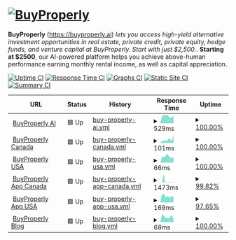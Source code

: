 # [![BuyProperly](https://cdn-img.buyproperly.com/company/Logo-other.png)](https://buyproperly.ai)

**BuyProperly** (https://buyproperly.ai) _lets you access high-yield alternative investment opportunities in real estate, private credit, private equity, hedge funds, and venture capital at BuyProperly. Start with just $2,500._. **Starting at $2500**, our AI-powered platform helps you achieve above-human performance earning monthly rental income, as well as capital appreciation.

[![Uptime CI](https://github.com/buyproperly/status/workflows/Uptime%20CI/badge.svg)](https://github.com/buyproperly/status/actions?query=workflow%3A%22Uptime+CI%22)
[![Response Time CI](https://github.com/buyproperly/status/workflows/Response%20Time%20CI/badge.svg)](https://github.com/buyproperly/status/actions?query=workflow%3A%22Response+Time+CI%22)
[![Graphs CI](https://github.com/buyproperly/status/workflows/Graphs%20CI/badge.svg)](https://github.com/buyproperly/status/actions?query=workflow%3A%22Graphs+CI%22)
[![Static Site CI](https://github.com/buyproperly/status/workflows/Static%20Site%20CI/badge.svg)](https://github.com/buyproperly/status/actions?query=workflow%3A%22Static+Site+CI%22)
[![Summary CI](https://github.com/buyproperly/status/workflows/Summary%20CI/badge.svg)](https://github.com/buyproperly/status/actions?query=workflow%3A%22Summary+CI%22)

<!--start: status pages-->
<!-- This summary is generated by Upptime (https://github.com/upptime/upptime) -->
<!-- Do not edit this manually, your changes will be overwritten -->
<!-- prettier-ignore -->
| URL | Status | History | Response Time | Uptime |
| --- | ------ | ------- | ------------- | ------ |
| <img alt="" src="https://cdn-img.buyproperly.com/company/favicon-48.png" height="13"> [BuyProperly AI](https://www.buyproperly.ai) | 🟩 Up | [buy-properly-ai.yml](https://github.com/BuyProperly/status/commits/HEAD/history/buy-properly-ai.yml) | <details><summary><img alt="Response time graph" src="./graphs/buy-properly-ai/response-time-week.png" height="20"> 529ms</summary><br><a href="https://status.buyproperly.ai/history/buy-properly-ai"><img alt="Response time 537" src="https://img.shields.io/endpoint?url=https%3A%2F%2Fraw.githubusercontent.com%2FBuyProperly%2Fstatus%2FHEAD%2Fapi%2Fbuy-properly-ai%2Fresponse-time.json"></a><br><a href="https://status.buyproperly.ai/history/buy-properly-ai"><img alt="24-hour response time 705" src="https://img.shields.io/endpoint?url=https%3A%2F%2Fraw.githubusercontent.com%2FBuyProperly%2Fstatus%2FHEAD%2Fapi%2Fbuy-properly-ai%2Fresponse-time-day.json"></a><br><a href="https://status.buyproperly.ai/history/buy-properly-ai"><img alt="7-day response time 529" src="https://img.shields.io/endpoint?url=https%3A%2F%2Fraw.githubusercontent.com%2FBuyProperly%2Fstatus%2FHEAD%2Fapi%2Fbuy-properly-ai%2Fresponse-time-week.json"></a><br><a href="https://status.buyproperly.ai/history/buy-properly-ai"><img alt="30-day response time 563" src="https://img.shields.io/endpoint?url=https%3A%2F%2Fraw.githubusercontent.com%2FBuyProperly%2Fstatus%2FHEAD%2Fapi%2Fbuy-properly-ai%2Fresponse-time-month.json"></a><br><a href="https://status.buyproperly.ai/history/buy-properly-ai"><img alt="1-year response time 537" src="https://img.shields.io/endpoint?url=https%3A%2F%2Fraw.githubusercontent.com%2FBuyProperly%2Fstatus%2FHEAD%2Fapi%2Fbuy-properly-ai%2Fresponse-time-year.json"></a></details> | <details><summary><a href="https://status.buyproperly.ai/history/buy-properly-ai">100.00%</a></summary><a href="https://status.buyproperly.ai/history/buy-properly-ai"><img alt="All-time uptime 100.00%" src="https://img.shields.io/endpoint?url=https%3A%2F%2Fraw.githubusercontent.com%2FBuyProperly%2Fstatus%2FHEAD%2Fapi%2Fbuy-properly-ai%2Fuptime.json"></a><br><a href="https://status.buyproperly.ai/history/buy-properly-ai"><img alt="24-hour uptime 100.00%" src="https://img.shields.io/endpoint?url=https%3A%2F%2Fraw.githubusercontent.com%2FBuyProperly%2Fstatus%2FHEAD%2Fapi%2Fbuy-properly-ai%2Fuptime-day.json"></a><br><a href="https://status.buyproperly.ai/history/buy-properly-ai"><img alt="7-day uptime 100.00%" src="https://img.shields.io/endpoint?url=https%3A%2F%2Fraw.githubusercontent.com%2FBuyProperly%2Fstatus%2FHEAD%2Fapi%2Fbuy-properly-ai%2Fuptime-week.json"></a><br><a href="https://status.buyproperly.ai/history/buy-properly-ai"><img alt="30-day uptime 100.00%" src="https://img.shields.io/endpoint?url=https%3A%2F%2Fraw.githubusercontent.com%2FBuyProperly%2Fstatus%2FHEAD%2Fapi%2Fbuy-properly-ai%2Fuptime-month.json"></a><br><a href="https://status.buyproperly.ai/history/buy-properly-ai"><img alt="1-year uptime 100.00%" src="https://img.shields.io/endpoint?url=https%3A%2F%2Fraw.githubusercontent.com%2FBuyProperly%2Fstatus%2FHEAD%2Fapi%2Fbuy-properly-ai%2Fuptime-year.json"></a></details>
| <img alt="" src="https://cdn-img.buyproperly.com/company/favicon-48.png" height="13"> [BuyProperly Canada](https://www.buyproperly.ai/ca) | 🟩 Up | [buy-properly-canada.yml](https://github.com/BuyProperly/status/commits/HEAD/history/buy-properly-canada.yml) | <details><summary><img alt="Response time graph" src="./graphs/buy-properly-canada/response-time-week.png" height="20"> 101ms</summary><br><a href="https://status.buyproperly.ai/history/buy-properly-canada"><img alt="Response time 136" src="https://img.shields.io/endpoint?url=https%3A%2F%2Fraw.githubusercontent.com%2FBuyProperly%2Fstatus%2FHEAD%2Fapi%2Fbuy-properly-canada%2Fresponse-time.json"></a><br><a href="https://status.buyproperly.ai/history/buy-properly-canada"><img alt="24-hour response time 54" src="https://img.shields.io/endpoint?url=https%3A%2F%2Fraw.githubusercontent.com%2FBuyProperly%2Fstatus%2FHEAD%2Fapi%2Fbuy-properly-canada%2Fresponse-time-day.json"></a><br><a href="https://status.buyproperly.ai/history/buy-properly-canada"><img alt="7-day response time 101" src="https://img.shields.io/endpoint?url=https%3A%2F%2Fraw.githubusercontent.com%2FBuyProperly%2Fstatus%2FHEAD%2Fapi%2Fbuy-properly-canada%2Fresponse-time-week.json"></a><br><a href="https://status.buyproperly.ai/history/buy-properly-canada"><img alt="30-day response time 142" src="https://img.shields.io/endpoint?url=https%3A%2F%2Fraw.githubusercontent.com%2FBuyProperly%2Fstatus%2FHEAD%2Fapi%2Fbuy-properly-canada%2Fresponse-time-month.json"></a><br><a href="https://status.buyproperly.ai/history/buy-properly-canada"><img alt="1-year response time 136" src="https://img.shields.io/endpoint?url=https%3A%2F%2Fraw.githubusercontent.com%2FBuyProperly%2Fstatus%2FHEAD%2Fapi%2Fbuy-properly-canada%2Fresponse-time-year.json"></a></details> | <details><summary><a href="https://status.buyproperly.ai/history/buy-properly-canada">100.00%</a></summary><a href="https://status.buyproperly.ai/history/buy-properly-canada"><img alt="All-time uptime 100.00%" src="https://img.shields.io/endpoint?url=https%3A%2F%2Fraw.githubusercontent.com%2FBuyProperly%2Fstatus%2FHEAD%2Fapi%2Fbuy-properly-canada%2Fuptime.json"></a><br><a href="https://status.buyproperly.ai/history/buy-properly-canada"><img alt="24-hour uptime 100.00%" src="https://img.shields.io/endpoint?url=https%3A%2F%2Fraw.githubusercontent.com%2FBuyProperly%2Fstatus%2FHEAD%2Fapi%2Fbuy-properly-canada%2Fuptime-day.json"></a><br><a href="https://status.buyproperly.ai/history/buy-properly-canada"><img alt="7-day uptime 100.00%" src="https://img.shields.io/endpoint?url=https%3A%2F%2Fraw.githubusercontent.com%2FBuyProperly%2Fstatus%2FHEAD%2Fapi%2Fbuy-properly-canada%2Fuptime-week.json"></a><br><a href="https://status.buyproperly.ai/history/buy-properly-canada"><img alt="30-day uptime 100.00%" src="https://img.shields.io/endpoint?url=https%3A%2F%2Fraw.githubusercontent.com%2FBuyProperly%2Fstatus%2FHEAD%2Fapi%2Fbuy-properly-canada%2Fuptime-month.json"></a><br><a href="https://status.buyproperly.ai/history/buy-properly-canada"><img alt="1-year uptime 100.00%" src="https://img.shields.io/endpoint?url=https%3A%2F%2Fraw.githubusercontent.com%2FBuyProperly%2Fstatus%2FHEAD%2Fapi%2Fbuy-properly-canada%2Fuptime-year.json"></a></details>
| <img alt="" src="https://cdn-img.buyproperly.com/company/favicon-48.png" height="13"> [BuyProperly USA](https://www.buyproperly.ai/us) | 🟩 Up | [buy-properly-usa.yml](https://github.com/BuyProperly/status/commits/HEAD/history/buy-properly-usa.yml) | <details><summary><img alt="Response time graph" src="./graphs/buy-properly-usa/response-time-week.png" height="20"> 66ms</summary><br><a href="https://status.buyproperly.ai/history/buy-properly-usa"><img alt="Response time 109" src="https://img.shields.io/endpoint?url=https%3A%2F%2Fraw.githubusercontent.com%2FBuyProperly%2Fstatus%2FHEAD%2Fapi%2Fbuy-properly-usa%2Fresponse-time.json"></a><br><a href="https://status.buyproperly.ai/history/buy-properly-usa"><img alt="24-hour response time 46" src="https://img.shields.io/endpoint?url=https%3A%2F%2Fraw.githubusercontent.com%2FBuyProperly%2Fstatus%2FHEAD%2Fapi%2Fbuy-properly-usa%2Fresponse-time-day.json"></a><br><a href="https://status.buyproperly.ai/history/buy-properly-usa"><img alt="7-day response time 66" src="https://img.shields.io/endpoint?url=https%3A%2F%2Fraw.githubusercontent.com%2FBuyProperly%2Fstatus%2FHEAD%2Fapi%2Fbuy-properly-usa%2Fresponse-time-week.json"></a><br><a href="https://status.buyproperly.ai/history/buy-properly-usa"><img alt="30-day response time 121" src="https://img.shields.io/endpoint?url=https%3A%2F%2Fraw.githubusercontent.com%2FBuyProperly%2Fstatus%2FHEAD%2Fapi%2Fbuy-properly-usa%2Fresponse-time-month.json"></a><br><a href="https://status.buyproperly.ai/history/buy-properly-usa"><img alt="1-year response time 109" src="https://img.shields.io/endpoint?url=https%3A%2F%2Fraw.githubusercontent.com%2FBuyProperly%2Fstatus%2FHEAD%2Fapi%2Fbuy-properly-usa%2Fresponse-time-year.json"></a></details> | <details><summary><a href="https://status.buyproperly.ai/history/buy-properly-usa">100.00%</a></summary><a href="https://status.buyproperly.ai/history/buy-properly-usa"><img alt="All-time uptime 100.00%" src="https://img.shields.io/endpoint?url=https%3A%2F%2Fraw.githubusercontent.com%2FBuyProperly%2Fstatus%2FHEAD%2Fapi%2Fbuy-properly-usa%2Fuptime.json"></a><br><a href="https://status.buyproperly.ai/history/buy-properly-usa"><img alt="24-hour uptime 100.00%" src="https://img.shields.io/endpoint?url=https%3A%2F%2Fraw.githubusercontent.com%2FBuyProperly%2Fstatus%2FHEAD%2Fapi%2Fbuy-properly-usa%2Fuptime-day.json"></a><br><a href="https://status.buyproperly.ai/history/buy-properly-usa"><img alt="7-day uptime 100.00%" src="https://img.shields.io/endpoint?url=https%3A%2F%2Fraw.githubusercontent.com%2FBuyProperly%2Fstatus%2FHEAD%2Fapi%2Fbuy-properly-usa%2Fuptime-week.json"></a><br><a href="https://status.buyproperly.ai/history/buy-properly-usa"><img alt="30-day uptime 100.00%" src="https://img.shields.io/endpoint?url=https%3A%2F%2Fraw.githubusercontent.com%2FBuyProperly%2Fstatus%2FHEAD%2Fapi%2Fbuy-properly-usa%2Fuptime-month.json"></a><br><a href="https://status.buyproperly.ai/history/buy-properly-usa"><img alt="1-year uptime 100.00%" src="https://img.shields.io/endpoint?url=https%3A%2F%2Fraw.githubusercontent.com%2FBuyProperly%2Fstatus%2FHEAD%2Fapi%2Fbuy-properly-usa%2Fuptime-year.json"></a></details>
| <img alt="" src="https://cdn-img.buyproperly.com/company/favicon-48.png" height="13"> [BuyProperly App Canada](https://app.buyproperly.ca/api/examples) | 🟩 Up | [buy-properly-app-canada.yml](https://github.com/BuyProperly/status/commits/HEAD/history/buy-properly-app-canada.yml) | <details><summary><img alt="Response time graph" src="./graphs/buy-properly-app-canada/response-time-week.png" height="20"> 1473ms</summary><br><a href="https://status.buyproperly.ai/history/buy-properly-app-canada"><img alt="Response time 365" src="https://img.shields.io/endpoint?url=https%3A%2F%2Fraw.githubusercontent.com%2FBuyProperly%2Fstatus%2FHEAD%2Fapi%2Fbuy-properly-app-canada%2Fresponse-time.json"></a><br><a href="https://status.buyproperly.ai/history/buy-properly-app-canada"><img alt="24-hour response time 390" src="https://img.shields.io/endpoint?url=https%3A%2F%2Fraw.githubusercontent.com%2FBuyProperly%2Fstatus%2FHEAD%2Fapi%2Fbuy-properly-app-canada%2Fresponse-time-day.json"></a><br><a href="https://status.buyproperly.ai/history/buy-properly-app-canada"><img alt="7-day response time 1473" src="https://img.shields.io/endpoint?url=https%3A%2F%2Fraw.githubusercontent.com%2FBuyProperly%2Fstatus%2FHEAD%2Fapi%2Fbuy-properly-app-canada%2Fresponse-time-week.json"></a><br><a href="https://status.buyproperly.ai/history/buy-properly-app-canada"><img alt="30-day response time 575" src="https://img.shields.io/endpoint?url=https%3A%2F%2Fraw.githubusercontent.com%2FBuyProperly%2Fstatus%2FHEAD%2Fapi%2Fbuy-properly-app-canada%2Fresponse-time-month.json"></a><br><a href="https://status.buyproperly.ai/history/buy-properly-app-canada"><img alt="1-year response time 365" src="https://img.shields.io/endpoint?url=https%3A%2F%2Fraw.githubusercontent.com%2FBuyProperly%2Fstatus%2FHEAD%2Fapi%2Fbuy-properly-app-canada%2Fresponse-time-year.json"></a></details> | <details><summary><a href="https://status.buyproperly.ai/history/buy-properly-app-canada">99.82%</a></summary><a href="https://status.buyproperly.ai/history/buy-properly-app-canada"><img alt="All-time uptime 99.98%" src="https://img.shields.io/endpoint?url=https%3A%2F%2Fraw.githubusercontent.com%2FBuyProperly%2Fstatus%2FHEAD%2Fapi%2Fbuy-properly-app-canada%2Fuptime.json"></a><br><a href="https://status.buyproperly.ai/history/buy-properly-app-canada"><img alt="24-hour uptime 100.00%" src="https://img.shields.io/endpoint?url=https%3A%2F%2Fraw.githubusercontent.com%2FBuyProperly%2Fstatus%2FHEAD%2Fapi%2Fbuy-properly-app-canada%2Fuptime-day.json"></a><br><a href="https://status.buyproperly.ai/history/buy-properly-app-canada"><img alt="7-day uptime 99.82%" src="https://img.shields.io/endpoint?url=https%3A%2F%2Fraw.githubusercontent.com%2FBuyProperly%2Fstatus%2FHEAD%2Fapi%2Fbuy-properly-app-canada%2Fuptime-week.json"></a><br><a href="https://status.buyproperly.ai/history/buy-properly-app-canada"><img alt="30-day uptime 99.96%" src="https://img.shields.io/endpoint?url=https%3A%2F%2Fraw.githubusercontent.com%2FBuyProperly%2Fstatus%2FHEAD%2Fapi%2Fbuy-properly-app-canada%2Fuptime-month.json"></a><br><a href="https://status.buyproperly.ai/history/buy-properly-app-canada"><img alt="1-year uptime 99.98%" src="https://img.shields.io/endpoint?url=https%3A%2F%2Fraw.githubusercontent.com%2FBuyProperly%2Fstatus%2FHEAD%2Fapi%2Fbuy-properly-app-canada%2Fuptime-year.json"></a></details>
| <img alt="" src="https://cdn-img.buyproperly.com/company/favicon-48.png" height="13"> [BuyProperly App USA](https://app.buyproperly.com) | 🟩 Up | [buy-properly-app-usa.yml](https://github.com/BuyProperly/status/commits/HEAD/history/buy-properly-app-usa.yml) | <details><summary><img alt="Response time graph" src="./graphs/buy-properly-app-usa/response-time-week.png" height="20"> 169ms</summary><br><a href="https://status.buyproperly.ai/history/buy-properly-app-usa"><img alt="Response time 214" src="https://img.shields.io/endpoint?url=https%3A%2F%2Fraw.githubusercontent.com%2FBuyProperly%2Fstatus%2FHEAD%2Fapi%2Fbuy-properly-app-usa%2Fresponse-time.json"></a><br><a href="https://status.buyproperly.ai/history/buy-properly-app-usa"><img alt="24-hour response time 354" src="https://img.shields.io/endpoint?url=https%3A%2F%2Fraw.githubusercontent.com%2FBuyProperly%2Fstatus%2FHEAD%2Fapi%2Fbuy-properly-app-usa%2Fresponse-time-day.json"></a><br><a href="https://status.buyproperly.ai/history/buy-properly-app-usa"><img alt="7-day response time 169" src="https://img.shields.io/endpoint?url=https%3A%2F%2Fraw.githubusercontent.com%2FBuyProperly%2Fstatus%2FHEAD%2Fapi%2Fbuy-properly-app-usa%2Fresponse-time-week.json"></a><br><a href="https://status.buyproperly.ai/history/buy-properly-app-usa"><img alt="30-day response time 212" src="https://img.shields.io/endpoint?url=https%3A%2F%2Fraw.githubusercontent.com%2FBuyProperly%2Fstatus%2FHEAD%2Fapi%2Fbuy-properly-app-usa%2Fresponse-time-month.json"></a><br><a href="https://status.buyproperly.ai/history/buy-properly-app-usa"><img alt="1-year response time 214" src="https://img.shields.io/endpoint?url=https%3A%2F%2Fraw.githubusercontent.com%2FBuyProperly%2Fstatus%2FHEAD%2Fapi%2Fbuy-properly-app-usa%2Fresponse-time-year.json"></a></details> | <details><summary><a href="https://status.buyproperly.ai/history/buy-properly-app-usa">97.65%</a></summary><a href="https://status.buyproperly.ai/history/buy-properly-app-usa"><img alt="All-time uptime 99.79%" src="https://img.shields.io/endpoint?url=https%3A%2F%2Fraw.githubusercontent.com%2FBuyProperly%2Fstatus%2FHEAD%2Fapi%2Fbuy-properly-app-usa%2Fuptime.json"></a><br><a href="https://status.buyproperly.ai/history/buy-properly-app-usa"><img alt="24-hour uptime 100.00%" src="https://img.shields.io/endpoint?url=https%3A%2F%2Fraw.githubusercontent.com%2FBuyProperly%2Fstatus%2FHEAD%2Fapi%2Fbuy-properly-app-usa%2Fuptime-day.json"></a><br><a href="https://status.buyproperly.ai/history/buy-properly-app-usa"><img alt="7-day uptime 97.65%" src="https://img.shields.io/endpoint?url=https%3A%2F%2Fraw.githubusercontent.com%2FBuyProperly%2Fstatus%2FHEAD%2Fapi%2Fbuy-properly-app-usa%2Fuptime-week.json"></a><br><a href="https://status.buyproperly.ai/history/buy-properly-app-usa"><img alt="30-day uptime 99.46%" src="https://img.shields.io/endpoint?url=https%3A%2F%2Fraw.githubusercontent.com%2FBuyProperly%2Fstatus%2FHEAD%2Fapi%2Fbuy-properly-app-usa%2Fuptime-month.json"></a><br><a href="https://status.buyproperly.ai/history/buy-properly-app-usa"><img alt="1-year uptime 99.79%" src="https://img.shields.io/endpoint?url=https%3A%2F%2Fraw.githubusercontent.com%2FBuyProperly%2Fstatus%2FHEAD%2Fapi%2Fbuy-properly-app-usa%2Fuptime-year.json"></a></details>
| <img alt="" src="https://cdn-img.buyproperly.com/company/favicon-48.png" height="13"> [BuyProperly Blog](https://buyproperly.ai/blog/) | 🟩 Up | [buy-properly-blog.yml](https://github.com/BuyProperly/status/commits/HEAD/history/buy-properly-blog.yml) | <details><summary><img alt="Response time graph" src="./graphs/buy-properly-blog/response-time-week.png" height="20"> 68ms</summary><br><a href="https://status.buyproperly.ai/history/buy-properly-blog"><img alt="Response time 369" src="https://img.shields.io/endpoint?url=https%3A%2F%2Fraw.githubusercontent.com%2FBuyProperly%2Fstatus%2FHEAD%2Fapi%2Fbuy-properly-blog%2Fresponse-time.json"></a><br><a href="https://status.buyproperly.ai/history/buy-properly-blog"><img alt="24-hour response time 91" src="https://img.shields.io/endpoint?url=https%3A%2F%2Fraw.githubusercontent.com%2FBuyProperly%2Fstatus%2FHEAD%2Fapi%2Fbuy-properly-blog%2Fresponse-time-day.json"></a><br><a href="https://status.buyproperly.ai/history/buy-properly-blog"><img alt="7-day response time 68" src="https://img.shields.io/endpoint?url=https%3A%2F%2Fraw.githubusercontent.com%2FBuyProperly%2Fstatus%2FHEAD%2Fapi%2Fbuy-properly-blog%2Fresponse-time-week.json"></a><br><a href="https://status.buyproperly.ai/history/buy-properly-blog"><img alt="30-day response time 158" src="https://img.shields.io/endpoint?url=https%3A%2F%2Fraw.githubusercontent.com%2FBuyProperly%2Fstatus%2FHEAD%2Fapi%2Fbuy-properly-blog%2Fresponse-time-month.json"></a><br><a href="https://status.buyproperly.ai/history/buy-properly-blog"><img alt="1-year response time 305" src="https://img.shields.io/endpoint?url=https%3A%2F%2Fraw.githubusercontent.com%2FBuyProperly%2Fstatus%2FHEAD%2Fapi%2Fbuy-properly-blog%2Fresponse-time-year.json"></a></details> | <details><summary><a href="https://status.buyproperly.ai/history/buy-properly-blog">100.00%</a></summary><a href="https://status.buyproperly.ai/history/buy-properly-blog"><img alt="All-time uptime 99.88%" src="https://img.shields.io/endpoint?url=https%3A%2F%2Fraw.githubusercontent.com%2FBuyProperly%2Fstatus%2FHEAD%2Fapi%2Fbuy-properly-blog%2Fuptime.json"></a><br><a href="https://status.buyproperly.ai/history/buy-properly-blog"><img alt="24-hour uptime 100.00%" src="https://img.shields.io/endpoint?url=https%3A%2F%2Fraw.githubusercontent.com%2FBuyProperly%2Fstatus%2FHEAD%2Fapi%2Fbuy-properly-blog%2Fuptime-day.json"></a><br><a href="https://status.buyproperly.ai/history/buy-properly-blog"><img alt="7-day uptime 100.00%" src="https://img.shields.io/endpoint?url=https%3A%2F%2Fraw.githubusercontent.com%2FBuyProperly%2Fstatus%2FHEAD%2Fapi%2Fbuy-properly-blog%2Fuptime-week.json"></a><br><a href="https://status.buyproperly.ai/history/buy-properly-blog"><img alt="30-day uptime 100.00%" src="https://img.shields.io/endpoint?url=https%3A%2F%2Fraw.githubusercontent.com%2FBuyProperly%2Fstatus%2FHEAD%2Fapi%2Fbuy-properly-blog%2Fuptime-month.json"></a><br><a href="https://status.buyproperly.ai/history/buy-properly-blog"><img alt="1-year uptime 99.90%" src="https://img.shields.io/endpoint?url=https%3A%2F%2Fraw.githubusercontent.com%2FBuyProperly%2Fstatus%2FHEAD%2Fapi%2Fbuy-properly-blog%2Fuptime-year.json"></a></details>

<!--end: status pages-->
